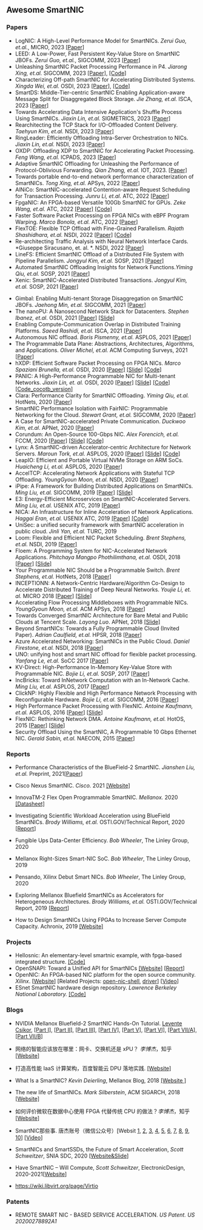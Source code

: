 ## Awesome SmartNIC

### Papers

- LogNIC: A High-Level Performance Model for SmartNICs. *Zerui Guo, et.al.*, MICRO, 2023 [[Paper]](https://pages.cs.wisc.edu/~mgliu/papers/LogNIC-micro23.pdf)
- LEED: A Low-Power, Fast Persistent Key-Value Store on SmartNIC JBOFs. *Zerui Guo, et.al.*, SIGCOMM, 2023 [[Paper]](https://pages.cs.wisc.edu/~mgliu/papers/leed-sigcomm23.pdf)
- Unleashing SmartNIC Packet Processing Performance in P4. *Jiarong Xing, et.al.* SIGCOMM, 2023 [[Paper]](https://jxing.me/pdf/pipeleon-sigcomm23.pdf), [[Code]](https://github.com/jiarong0907/Pipeleon)
- Characterizing Off-path SmartNIC for Accelerating Distributed Systems. *Xingda Wei, et.al.* OSDI, 2023 [[Paper]](https://www.usenix.org/conference/osdi23/presentation/wei-smartnic), [[Code]](https://github.com/smartnickit-project)
- SmartDS: Middle-Tier-centric SmartNIC Enabling Application-aware Message Split for Disaggregated Block Storage. *Jie Zhang, et.al.* ISCA, 2023 [[Paper]](https://dl.acm.org/doi/abs/10.1145/3579371.3589077)
- Towards Accelerating Data Intensive Application's Shuffle Process Using SmartNICs.  *Jiaxin Lin, et.al.* SIGMETRICS, 2023 [[Paper]](https://dl.acm.org/doi/pdf/10.1145/3589980)
- Rearchitecting the TCP Stack for I/O-Offloaded Content Delivery. *Taehyun Kim, et.al.* NSDI, 2023 [[Paper]](https://www.usenix.org/conference/nsdi23/presentation/kim-taehyun)
- RingLeader: Efficiently Offloading Intra-Server Orchestration to NICs. *Jiaxin Lin, et.al.* NSDI, 2023 [[Paper]](https://www.usenix.org/conference/nsdi23/presentation/lin)
- OXDP: Offloading XDP to SmartNIC for Accelerating Packet Processing. *Feng Wang, et.al.* ICPADS, 2023 [[Paper]](https://ieeexplore.ieee.org/abstract/document/10077996)
- Adaptive SmartNIC Offloading for Unleashing the Performance of Protocol-Oblivious Forwarding. *Qian Zhang, et.al.*  IOT, 2023. [[Paper]](http://www.zuqingzhu.info/pub_doc/2022/POF_offloading_final.pdf)
- Towards portable end-to-end network performance characterization of SmartNICs. *Tong Xing, et.al.* APSys, 2022 [[Paper]](https://dl.acm.org/doi/abs/10.1145/3546591.3547528)
- AlNiCo: SmartNIC-accelerated Contention-aware Request Scheduling for Transaction Processing. *Junru Li, et.al.* ATC, 2022 [[Paper]](https://www.usenix.org/conference/atc22/presentation/li-junru)
- FpgaNIC: An FPGA-based Versatile 100Gb SmartNIC for GPUs. *Zeke Wang, et.al.* ATC, 2022 [[Paper]](https://www.usenix.org/conference/atc22/presentation/wang-zeke) [[Code]](https://github.com/RC4ML/FpgaNIC)
- Faster Software Packet Processing on FPGA NICs with eBPF Program Warping. *Marco Bonola, et.al.* ATC, 2022 [[Paper]](https://www.usenix.org/conference/atc22/presentation/bonola)
- FlexTOE: Flexible TCP Offload with Fine-Grained Parallelism. *Rajath Shashidhara, et.al.* NSDI, 2022 [[Paper]](https://www.usenix.org/conference/nsdi22/presentation/shashidhara) [[Code]](https://github.com/tcp-acceleration-service/FlexTOE)
- Re-architecting Traffic Analysis with Neural Network Interface Cards. *Giuseppe Siracusano, et. al. *. NSDI, 2022 [[Paper]](https://www.usenix.org/conference/nsdi22/presentation/siracusano)
- LineFS: Efficient SmartNIC Offload of a Distributed File System with Pipeline Parallelism. *Jongyul Kim, et.al.* SOSP, 2021 [[Paper]](https://dl.acm.org/doi/pdf/10.1145/3477132.3483565) 
- Automated SmartNIC Offloading Insights for Network Functions.*Yiming Qiu, et.al.* SOSP, 2021 [[Paper]](https://dl.acm.org/doi/pdf/10.1145/3477132.3483583)
- Xenic: SmartNIC-Accelerated Distributed Transactions. *Jongyul Kim, et.al.* SOSP, 2021 [[Paper]](https://dl.acm.org/doi/pdf/10.1145/3477132.3483555)

* Gimbal: Enabling Multi-tenant Storage Disaggregation on SmartNIC JBOFs. *Jaehong Min, et.al.*  SIGCOMM, 2021 [[Paper]](https://conferences.sigcomm.org/sigcomm/2021/files/papers/3452296.3472940.pdf)
* The nanoPU: A Nanosecond Network Stack for Datacenters. *Stephen Ibanez, et.al*. OSDI, 2021 [[Paper]](https://www.usenix.org/conference/osdi21/presentation/ibanez) [[Slide]](https://www.usenix.org/conference/osdi21/presentation/ibanez)
* Enabling Compute-Communication Overlap in Distributed Training Platforms. *Saeed Rashidi, et.al.* ISCA, 2021 [[Paper]](https://synergy.ece.gatech.edu/files/2021/05/ace_isca2021.pdf)
* Autonomous NIC offload. *Boris Pismenny, et.al.* ASPLOS, 2021 [[Paper]](https://dl.acm.org/doi/10.1145/3445814.3446732?cid=81461648878)
* The Programmable Data Plane: Abstractions, Architectures, Algorithms, and Applications. *Oliver Michel, et.al.* ACM Computing Surveys, 2021 [[Paper](https://dl.acm.org/doi/10.1145/3447868)]
* hXDP: Efficient Software Packet Processing on FPGA NICs. *Marco Spaziani Brunella, et.al.* OSDI, 2020 [[Paper]](https://www.usenix.org/conference/osdi20/presentation/brunella) [[Slide]](https://www.usenix.org/conference/osdi20/presentation/brunella) [[Code]](https://github.com/axbryd/hXDP-Artifacts)
* PANIC: A High-Performance Programmable NIC for Multi-tenant Networks. *Jiaxin Lin, et. al.* OSDI, 2020 [[Paper]](https://www.usenix.org/conference/osdi20/presentation/lin) [[Slide]](https://www.usenix.org/conference/osdi20/presentation/lin) [[Code]](https://bitbucket.org/uw-madison-networking-research/panic_osdi20_artifact/src/master/) [[Code_cocotb_version]](https://github.com/opensmartnic/panic_with_cocotb)
* Clara: Performance Clarity for SmartNIC Offloading. *Yiming Qiu, et.al.* HotNets, 2020 [[Paper](https://mgliu.sites.cs.wisc.edu/papers/Clara-hotnets20.pdf)]
* SmartNIC Performance Isolation with FairNIC: Programmable Networking for the Cloud. *Stewart Grant, et.al.* SIGCOMM, 2020 [[Paper]](http://cseweb.ucsd.edu/~snoeren/papers/fairnic-sigcomm20.pdf)
* A Case for SmartNIC-accelerated Private Communication. *Duckwoo Kim, et.al*. APNet, 2020 [[Paper]](https://dl.acm.org/doi/10.1145/3411029.3411034)
* Corundum: An Open-Source 100-Gbps NIC. *Alex Forencich, et.al.* FCCM, 2020 [[Paper]](http://cseweb.ucsd.edu/~snoeren/papers/corundum-fccm20.pdf) [[Slide]](https://www.fccm.org/past/2020/forums/topic/corundum-an-open-source-100-gbps-nic/) [[Code]](https://github.com/corundum/corundum)
* Lynx: A SmartNIC-driven Accelerator-centric Architecture for Network Servers. *Maroun  Tork, et.al.* ASPLOS, 2020  [[Paper]](https://marksilberstein.com/wp-content/uploads/2020/02/lynx_asplos20.pdf) [[Slide]](https://marksilberstein.com/wp-content/uploads/2020/02/1105-Lynx-final.pdf) [[Code]](https://github.com/acsl-technion/lynx)
* LeapIO: Efficient and Portable Virtual NVMe Storage on ARM SoCs. *Huaicheng Li, et.al.* ASPLOS, 2020 [[Paper]](https://www.microsoft.com/en-us/research/uploads/prod/2020/01/LeapIO-ASPLOS20.pdf)
* AccelTCP: Accelerating Network Applications with Stateful TCP Offloading. *YoungGyoun Moon, et.al.* NSDI, 2020 [[Paper](https://www.usenix.org/system/files/nsdi20-paper-moon.pdf)]
* iPipe: A Framework for Building Distributed Applications on SmartNICs. *Ming Liu, et.al.* SIGCOMM, 2019 [[Paper]](https://homes.cs.washington.edu/~arvind/[Paper]s/ipipe.pdf) [[Slide]](http://conferences.sigcomm.org/sigcomm/2019/files/slides/paper_7_3.pptx)
* E3: Energy-Efficient Microservices on SmartNIC-Accelerated Servers. *Ming Liu, et.al.* USENIX ATC, 2019 [[Paper]](https://www.usenix.org/conference/atc19/presentation/liu-ming)
* NICA: An Infrastructure for Inline Acceleration of Network Applications.  *Haggai Eran, et.al.* USENIX ATC, 2019 [[Paper]](https://www.usenix.org/conference/atc19/presentation/eran) [[Code]](https://github.com/acsl-technion/nica)
* UniSec: a unified security framework with SmartNIC acceleration in public cloud. *Jinli Yan, et.al.* TURC, 2019
* Loom: Flexible and Efficient NIC Packet Scheduling.  *Brent Stephens, et.al.* NSDI, 2019 [[Paper]](https://www.usenix.org/conference/nsdi19/presentation/stephens)
* Floem: A Programming System for NIC-Accelerated Network Applications. *Phitchaya Mangpo Phothilimthana, et.al.* OSDI, 2018 [[Paper]](https://www.usenix.org/conference/osdi18/presentation/phothilimthana) [[Slide]](https://www.usenix.org/sites/default/files/conference/protected-files/osdi18_slides_phothilimthana.pdf) 
* Your Programmable NIC Should be a Programmable Switch. *Brent Stephens, et.al.* HotNets, 2018 [[Paper]](https://www.cs.uic.edu/~brents/docs/panic.hotnets18.pdf) 
* INCEPTIONN: A Network-Centric Hardware/Algorithm Co-Design to Accelerate Distributed Training of Deep Neural Networks. *Youjie Li, et. al.* MICRO 2018 [[Paper]](https://jongse-park.github.io/files/paper/2018-micro-inceptionn.pdf) [[Slide]](https://jongse-park.github.io/files/slide/2018-micro-inceptionn.pdf)
* Accelerating Flow Processing Middleboxes with Programmable NICs. *YoungGyoun Moon, et.al.* ACM APSys, 2018 [[Paper](https://dl.acm.org/doi/pdf/10.1145/3265723.3265744)]
* Towards Converged SmartNIC Architecture for Bare Metal and Public Clouds at Tencent Scale. *Layong Luo*. APNet, 2018 [[Slide]](https://conferences.sigcomm.org/events/apnet2018/slides/larry.pdf)
* Beyond SmartNICs: Towards a Fully Programmable Cloud (Invited Paper). *Adrian Caulfield, et.al.* HPSR, 2018 [[Paper]](https://ieeexplore.ieee.org/document/8850757/)
* Azure Accelerated Networking: SmartNICs in the Public Cloud. *Daniel Firestone, et.al.* NSDI, 2018 [[Paper]](https://www.usenix.org/conference/nsdi18/presentation/firestone)
* UNO: unifying host and smart NIC offload for flexible packet processing.  *Yanfang  Le, et.al.* SoCC 2017 [[Paper]](https://dl.acm.org/doi/abs/10.1145/3127479.3132252)  
* KV-Direct: High-Performance In-Memory Key-Value Store with Programmable NIC. *Bojie Li, et.al.* SOSP, 2017 [[Paper]](https://www.microsoft.com/en-us/research/publication/kv-direct-high-performance-memory-key-value-store-programmable-nic/) 
* IncBricks: Toward InNetwork Computation with an In-Network Cache. *Ming Liu, et.al.* ASPLOS, 2017 [[Paper](https://mgliu.sites.cs.wisc.edu/papers/IncBricks-asplos17.pdf)]
* ClickNP: Highly Flexible and High Performance Network Processing with Reconfigurable Hardware. *Bojie Li, et.al.* SIGCOMM, 2016 [[Paper](https://dl.acm.org/doi/pdf/10.1145/2934872.2934897)]
* High Performance Packet Processing with FlexNIC. *Antoine Kaufmann, et.al.* ASPLOS, 2016 [[Paper](https://people.mpi-sws.org/~antoinek/documents/16asplos_flexnic.pdf)] [[Slide](https://people.mpi-sws.org/~antoinek/documents/16asplos_flexnic_slides.pdf)]
* FlexNIC: Rethinking Network DMA. *Antoine Kaufmann, et.al.* HotOS, 2015 [[Paper](https://people.mpi-sws.org/~antoinek/documents/15hotos_flexnic.pdf)] [[Slide](https://people.mpi-sws.org/~antoinek/documents/15hotos_flexnic_slides.pdf)]
* Security Offload Using the SmartNIC, A Programmable 10 Gbps Ethernet NIC. *Gerald Sabin, et.al.* NAECON, 2015 [[Paper](https://ieeexplore.ieee.org/stamp/stamp.jsp?tp=&arnumber=7443082)]

### Reports

* Performance Characteristics of the BlueField-2 SmartNIC. *Jianshen Liu, et.al.* Preprint, 2021[[Paper](https://arxiv.org/abs/2105.06619)]

* Cisco Nexus SmartNIC. *Cisco.* 2021 [[Website]](https://www.cisco.com/c/en/us/products/interfaces-modules/nexus-smartnic/index.html)

* InnovaTM-2 Flex Open Programmable SmartNIC. *Mellanox.* 2020 [[Datasheet]](https://network.nvidia.com/files/doc-2020/pb-innova-2-flex.pdf)

* Investigating Scientific Workload Acceleration using BlueField SmartNICs. *Brody Williams, et.al.* OSTI.GOV/Technical Report, 2020 [[Report](https://doi.org/10.2172/1607904)]

* Fungible Ups Data-Center Efficiency. *Bob Wheeler*, The Linley Group, 2020

* Mellanox Right-Sizes Smart-NIC SoC.  *Bob Wheeler*, The Linley Group, 2019

* Pensando, Xilinx Debut Smart NICs.  *Bob Wheeler*, The Linley Group, 2020
* Exploring Mellanox Bluefield SmartNICs as Accelerators for Heterogeneous Architectures.  *Brody Williams, et.al.* OSTI.GOV/Technical Report, 2019 [[Report](https://doi.org/10.2172/1565824)]

* How to Design SmartNICs Using FPGAs to Increase Server Compute Capacity. Achronix, 2019 [[Website]](https://www.achronix.com/sites/default/files/docs/How_to_Design_SmartNICs_Using_FPGAs_to_Increase_Server_Compute_Capacity_WP017.pdf)


### Projects

* Hellosnic: An elementary-level smartnic example, with fpga-based integrated structure. [[Code]](https://github.com/opensmartnic/hellosnic)
* OpenSNAPI: Toward a Unified API for SmartNICs [[Website]](https://www.ucfconsortium.org/projects/opensnapi/) [[Report](https://doi.org/10.2172/1645063)]
* OpenNIC: An FPGA-based NIC platform for the open source community. *Xilinx*. [[Website](https://github.com/Xilinx/open-nic)] [Related Projects: [open-nic-shell](https://github.com/Xilinx/open-nic-shell), [driver](https://github.com/Xilinx/open-nic-driver)] [[Video](https://www.bilibili.com/video/BV1V64y1m7g3)]
* ESnet SmartNIC hardware design repository. *Lawrence Berkeley National Laboratory.* [[Code]](https://github.com/esnet/esnet-smartnic-hw)

### Blogs

* NVIDIA Mellanox Bluefield-2 SmartNIC Hands-On Tutorial. [Levente Csikor](https://cslev.medium.com/?source=user_profile-------------------------------------), [[Part I]](https://medium.com/codex/getting-your-hands-dirty-with-mellanox-bluefield-2-dpus-deployed-in-cloudlabs-clemson-facility-bcb4e689c7e6), [[Part II]](https://medium.com/codex/nvidia-mellanox-bluefield-2-smartnic-dpdk-rig-for-dive-part-ii-change-mode-of-operation-a994f0f0e543), [[Part III]](https://medium.com/codex/nvidia-mellanox-bluefield-2-smartnic-dpdk-rig-for-dive-part-iii-ultimate-cloudlab-setup-7efd8b47a480), [[Part IV]](https://medium.com/codex/nvidia-mellanox-bluefield-2-smartnic-hands-on-tutorial-rig-for-dive-28364edc7732), [[Part V]](https://medium.com/codex/nvidia-mellanox-bluefield-2-smartnic-hands-on-tutorial-rig-for-dive-65a6b7278b23), [[Part VI]](https://medium.com/codex/nvidia-mellanox-bluefield-2-smartnic-hands-on-tutorial-rig-for-dive-b0cc4e8b2520), [[Part VII/A]](https://medium.com/codex/nvidia-mellanox-bluefield-2-smartnic-hands-on-tutorial-rig-for-dive-part-vii-1417e2e625bf), [[Part VII/B]](https://medium.com/codex/nvidia-mellanox-bluefield-2-smartnic-hands-on-tutorial-rig-for-dive-part-vii-b-contd-afaffce7af4f)

* 网络的智能应该放在哪里：网卡、交换机还是 xPU？ *李博杰*，知乎 [[Website]](https://zhuanlan.zhihu.com/p/657498193)

* 打造高性能 IaaS 计算架构，百度智能云 DPU 落地实践.  [[Website]](https://mp.weixin.qq.com/s/RC1KnekYhXaya5_Aw9yRpQ)

* What Is a SmartNIC?  *Kevin Deierling*, Mellanox Blog, 2018 [[Website ]](https://blog.mellanox.com/2018/08/defining-smartnic/)

* The new life of SmartNICs. *Mark Silberstein*, ACM SIGARCH, 2018 [[Website]](https://www.sigarch.org/the-new-life-of-smartnics/)

* 如何评价微软在数据中心使用 FPGA 代替传统 CPU 的做法？*李博杰*，知乎 [[Website]](https://www.zhihu.com/question/24174597/answer/138717507) 

* SmartNIC那些事. 唐杰账号（微信公众号）[Websit [1](https://mp.weixin.qq.com/s/jg0VVDrwn_hGb9G43Z_l7g), [2](https://mp.weixin.qq.com/s/q2620UtrmgvryTnLPH0Hbg), [3](https://mp.weixin.qq.com/s/os-ehp_uaDk3Z2-D4BCsMg), [4](https://mp.weixin.qq.com/s/xCQSG6c6LrCt-nwPjeDOvw), [5](https://mp.weixin.qq.com/s/QcHCv-RUvNB24GDXIcvrXw), [6](https://mp.weixin.qq.com/s/p5JbP8JKAiULE8BF_YCfNA), [7](https://mp.weixin.qq.com/s/EAB-fc9ZZwpki6A6M5sjlQ), [8](https://mp.weixin.qq.com/s/fjV3e4-q4Nk-a_uNRoaHFA), [9](https://mp.weixin.qq.com/s/T-ZY6N22p18w-qsPmT7srQ), [10](https://mp.weixin.qq.com/s/fo2s3BJ4a_93sK-wpW5S8w)] [[Video](https://v.youku.com/v_show/id_XNDYyNTEzMTg5Mg==.html)]

* SmartNICs and SmartSSDs, the Future of Smart Acceleration, *Scott Schweitzer*, SNIA SDC, 2020 [[Website&Slide](https://www.snia.org/educational-library/smartnics-and-smartssds-future-smart-acceleration-2020)]

* Have SmartNIC – Will Compute,  *Scott Schweitzer*, ElectronicDesign, 2020-2021[[Website](https://www.electronicdesign.com/industrial-automation/whitepaper/21134485/xilinx-have-smartnic-will-compute)]

* <https://wiki.libvirt.org/page/Virtio> 

### Patents

* REMOTE SMART NIC - BASED SERVICE ACCELERATION. *US Patent.* *US 20200278892A1* 

